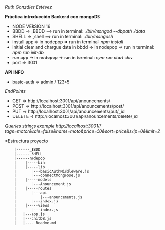 *Ruth González Estévez*


**Práctica introducción Backend con mongoDB**

 - NODE VERSION 16
 - BBDD => _BBDD ==> run in terminal:  *./bin/mongod --dbpath ./data*
 - SHELL => _shell ==> run in terminal:   *./bin/mongosh*
 - install app => in nodepop => run in terminal: *npm install*
 - initial clear and chargue data in bbdd => in nodepop => run in terminal: *npm run init-db*
 - run app => in nodepop => run in terminal: *npm run start-dev*
 - port => 3001

 
**API INFO**
 
 - basic-auth => admin / 12345
  
  
  *EndPoints*
 - GET => http://localhost:3001/api/anouncements/
 - POST => http://localhost:3001/api/anouncements/post/
 - PUT => http://localhost:3001/api/anouncements/put/_id
 - DELETE => http://localhost:3001/api/anouncements/delete/_id

 *Queries strings example*
 *http://localhost:3001/?tags=motor&sale=false&name=moto&price=50&sort=price&skip=0&limit=2*

*Estructura proyecto

        |------_BBDD
        |------_SHELL
        |------nodepop
        |    |-----bin
        |    |-----lib
        |       |---basicAuthMiddleware.js
        |       |---connectMongoose.js
        |    |-----models
        |       |---Anouncement.js
        |    |-----routes
        |       |---api
        |           |---anouncements.js
        |       |---index.js
        |    |-----views
        |       |---index.js
        |   |---app.js
        |   |---initDB.js
        |   |---- Readme.md
